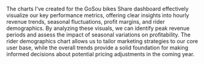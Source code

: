 The charts I've created for the GoSou bikes Share dashboard effectively visualize our key performance metrics, offering clear insights into hourly revenue trends, seasonal fluctuations, profit margins, and rider demographics. By analyzing these visuals, we can identify peak revenue periods and assess the impact of seasonal variations on profitability. The rider demographics chart allows us to tailor marketing strategies to our core user base, while the overall trends provide a solid foundation for making informed decisions about potential pricing adjustments in the coming year.
